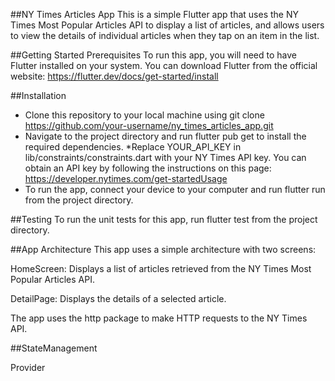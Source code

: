 ##NY Times Articles App
This is a simple Flutter app that uses the NY Times Most Popular Articles API to display a list of articles, and allows users to view the details of individual articles when they tap on an item in the list.

##Getting Started
Prerequisites
To run this app, you will need to have Flutter installed on your system. You can download Flutter from the official website: https://flutter.dev/docs/get-started/install

##Installation
* Clone this repository to your local machine using git clone https://github.com/your-username/ny_times_articles_app.git
* Navigate to the project directory and run flutter pub get to install the required dependencies.
*Replace YOUR_API_KEY in lib/constraints/constraints.dart with your NY Times API key. You can obtain an API key by following the instructions on this page:    https://developer.nytimes.com/get-startedUsage
* To run the app, connect your device to your computer and run flutter run from the project directory.

##Testing
To run the unit tests for this app, run flutter test from the project directory.

##App Architecture
This app uses a simple architecture with two screens:

HomeScreen: Displays a list of articles retrieved from the NY Times Most Popular Articles API.

DetailPage: Displays the details of a selected article.

The app uses the http package to make HTTP requests to the NY Times API.

##StateManagement

Provider
